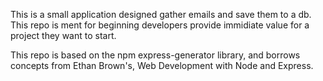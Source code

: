 This is a small application designed gather emails and save them to a db.
This repo is ment for beginning developers provide immidiate value for a project they want to start.

This repo is based on the npm express-generator library, and borrows concepts from Ethan Brown's, Web Development with Node and Express.

